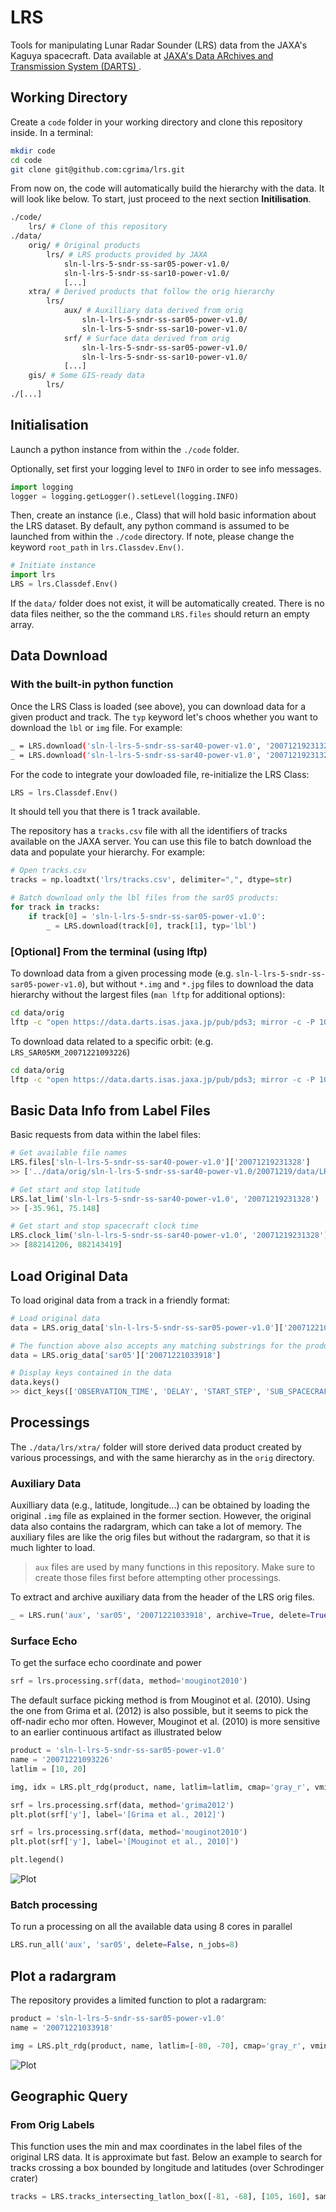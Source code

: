 # LRS
Tools for manipulating Lunar Radar Sounder (LRS) data from the JAXA's Kaguya 
spacecraft. Data available at [JAXA's Data ARchives and Transmission System (DARTS) ](https://darts.isas.jaxa.jp/planet/pdap/selene/index.html.en).


## Working Directory

Create a `code` folder in your working directory and clone this repository inside. In a terminal:

```bash
mkdir code
cd code
git clone git@github.com:cgrima/lrs.git
```

From now on, the code will automatically build the hierarchy with the data. It will look like below. To start, just proceed to the next section **Initilisation**.

```bash
./code/
    lrs/ # Clone of this repository
./data/
    orig/ # Original products
        lrs/ # LRS products provided by JAXA
            sln-l-lrs-5-sndr-ss-sar05-power-v1.0/
            sln-l-lrs-5-sndr-ss-sar10-power-v1.0/
            [...]
    xtra/ # Derived products that follow the orig hierarchy
        lrs/
            aux/ # Auxilliary data derived from orig 
                sln-l-lrs-5-sndr-ss-sar05-power-v1.0/
                sln-l-lrs-5-sndr-ss-sar10-power-v1.0/
            srf/ # Surface data derived from orig 
                sln-l-lrs-5-sndr-ss-sar05-power-v1.0/
                sln-l-lrs-5-sndr-ss-sar10-power-v1.0/
            [...]
    gis/ # Some GIS-ready data
        lrs/
./[...]
```


## Initialisation

Launch a python instance from within the `./code` folder.

Optionally, set first your logging level to `INFO` in order to see info messages.

```python
import logging
logger = logging.getLogger().setLevel(logging.INFO)
```

Then, create an instance (i.e., Class) that will hold basic information about the LRS dataset.
By default, any python command is assumed to be launched from within
the `./code` directory. If note, please change the keyword `root_path` in `lrs.Classdev.Env()`.

```python
# Initiate instance
import lrs
LRS = lrs.Classdef.Env()
```

If the `data/` folder does not exist, it will be automatically created. There is no data files neither, so the the command `LRS.files` should return an empty array.


## Data Download

### With the built-in python function

Once the LRS Class is loaded (see above), you can download data for a given product and track. The `typ` keyword let's choos whether you want to download the `lbl` or `img` file. For example:

```bash
_ = LRS.download('sln-l-lrs-5-sndr-ss-sar40-power-v1.0', '20071219231328', typ='lbl')
_ = LRS.download('sln-l-lrs-5-sndr-ss-sar40-power-v1.0', '20071219231328', typ='img')
```

For the code to integrate your dowloaded file, re-initialize the LRS Class:

```python
LRS = lrs.Classdef.Env()
```

It should tell you that there is 1 track available.

The repository has a `tracks.csv` file with all the identifiers of tracks available on the JAXA server. You can use this file to batch download the data and populate your hierarchy. For example:

```python
# Open tracks.csv
tracks = np.loadtxt('lrs/tracks.csv', delimiter=",", dtype=str)

# Batch download only the lbl files from the sar05 products:
for track in tracks:
    if track[0] = 'sln-l-lrs-5-sndr-ss-sar05-power-v1.0':
        _ = LRS.download(track[0], track[1], typ='lbl') 
```


### [Optional] From the terminal (using lftp)

To download data from a given processing mode (e.g. 
`sln-l-lrs-5-sndr-ss-sar05-power-v1.0`), but without `*.img` and `*.jpg` files
to download the data hierarchy without the largest files (`man lftp` for additional options):

```bash
cd data/orig
lftp -c "open https://data.darts.isas.jaxa.jp/pub/pds3; mirror -c -P 10 --only-missing -X '*.img' -X '*.jpg' sln-l-lrs-5-sndr-ss-sar05-power-v1.0/"
```

To download data related to a specific orbit:
(e.g. `LRS_SAR05KM_20071221093226`)

```bash
cd data/orig
lftp -c "open https://data.darts.isas.jaxa.jp/pub/pds3; mirror -c -P 10 --only-missing -I 'LRS_SAR05KM_20071221093226*' sln-l-lrs-5-sndr-ss-sar05-power-v1.0/"
```


## Basic Data Info from Label Files

Basic requests from data within the label files:

```python
# Get available file names
LRS.files['sln-l-lrs-5-sndr-ss-sar40-power-v1.0']['20071219231328']
>> ['../data/orig/sln-l-lrs-5-sndr-ss-sar40-power-v1.0/20071219/data/LRS_SAR40KM_20071219231328.lbl']

# Get start and stop latitude
LRS.lat_lim('sln-l-lrs-5-sndr-ss-sar40-power-v1.0', '20071219231328')
>> [-35.961, 75.148]

# Get start and stop spacecraft clock time
LRS.clock_lim('sln-l-lrs-5-sndr-ss-sar40-power-v1.0', '20071219231328')
>> [882141206, 882143419]
```

## Load Original Data

To load original data from a track in a friendly format:

```python
# Load original data
data = LRS.orig_data['sln-l-lrs-5-sndr-ss-sar05-power-v1.0']['20071221033918']

# The function above also accepts any matching substrings for the product, e.g.
data = LRS.orig_data['sar05']['20071221033918']

# Display keys contained in the data
data.keys()
>> dict_keys(['OBSERVATION_TIME', 'DELAY', 'START_STEP', 'SUB_SPACECRAFT_LATITUDE', 'SUB_SPACECRAFT_LONGITUDE', 'SPACECRAFT_ALTITUDE', 'DISTANCE_TO_RANGE0', 'TI', 'IMG'])
```


## Processings

The `./data/lrs/xtra/` folder will store derived data product created by various processings, and with the same hierarchy as in the `orig` directory. 

### Auxiliary Data

Auxilliary data (e.g., latitude, longitude...) can be obtained by loading the original `.img` file as explained in the former section. However, the original data also contains the radargram, which can take a lot of memory. The auxiliary files are like the orig files but without the radargram, so that it is much lighter to load.

> `aux` files are used by many functions in this repository. Make sure to create those files first before attempting other processings.

To extract and archive auxiliary data from the header of the LRS orig files. 

```python
_ = LRS.run('aux', 'sar05', '20071221033918', archive=True, delete=True)
```

### Surface Echo

To get the surface echo coordinate and power
```python
srf = lrs.processing.srf(data, method='mouginot2010')
```

The default surface picking method is from Mouginot et al. (2010). Using the one from Grima et al. (2012) is also possible, but it seems to pick the off-nadir echo mor often. However, Mouginot et al. (2010) is more sensitive to an earlier continuous artifact as illustrated below

```python
product = 'sln-l-lrs-5-sndr-ss-sar05-power-v1.0'
name = '20071221093226'
latlim = [10, 20]

img, idx = LRS.plt_rdg(product, name, latlim=latlim, cmap='gray_r', vmin=-10, vmax=40)

srf = lrs.processing.srf(data, method='grima2012')
plt.plot(srf['y'], label='[Grima et al., 2012]')

srf = lrs.processing.srf(data, method='mouginot2010')
plt.plot(srf['y'], label='[Mouginot et al., 2010]')

plt.legend()
```

![Plot](./images/surface_picking.png?raw=true)

### Batch processing

To run a processing on all the available data using 8 cores in parallel

```python
LRS.run_all('aux', 'sar05', delete=False, n_jobs=8)
```



## Plot a radargram

The repository provides a limited function to plot a radargram:

```python
product = 'sln-l-lrs-5-sndr-ss-sar05-power-v1.0'
name = '20071221033918'

img = LRS.plt_rdg(product, name, latlim=[-80, -70], cmap='gray_r', vmin=-10, vmax=40)
```
![Plot](./images/plt_rdg.png?raw=true)


## Geographic Query

### From Orig Labels

This function uses the min and max coordinates in the label files of the original LRS data. It is approximate but fast. Below an example to search for tracks crossing a box bounded by longitude and latitudes (over Schrodinger crater)

```python
tracks = LRS.tracks_intersecting_latlon_box([-81, -68], [105, 160], sampling=100e3)
```